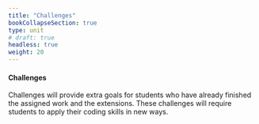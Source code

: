 ```yaml
---
title: "Challenges"
bookCollapseSection: true
type: unit
# draft: true
headless: true
weight: 20
---
```


#### Challenges
Challenges will provide extra goals for students who have already finished
the assigned work and the extensions.
These challenges will require students to apply their coding skills in new ways.
